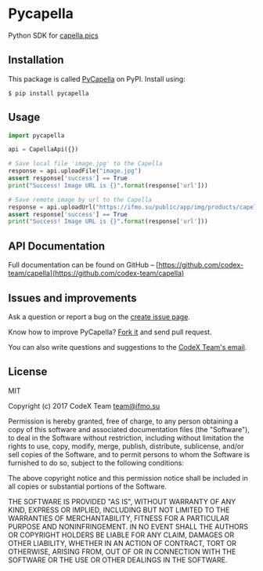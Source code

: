 # Pycapella

Python SDK for [capella.pics](https://capella.pics)

## Installation

This package is called [PyCapella](https://pypi.python.org/pypi/PyCapella/) on PyPI. Install using:

    $ pip install pycapella

## Usage

```python
import pycapella

api = CapellaApi({})

# Save local file 'image.jpg' to the Capella
response = api.uploadFile("image.jpg")
assert response['success'] == True
print("Success! Image URL is {}".format(response['url']))

# Save remote image by url to the Capella
response = api.uploadUrl("https://ifmo.su/public/app/img/products/capella.png")
assert response['success'] == True
print("Success! Image URL is {}".format(response['url']))
```

## API Documentation

Full documentation can be found on GitHub – [https://github.com/codex-team/capella](https://github.com/codex-team/capella)

## Issues and improvements

Ask a question or report a bug on the [create issue page](https://github.com/codex-team/pycapella/issues/new).

Know how to improve PyCapella? [Fork it](https://github.com/codex-team/pycapella) and send pull request.

You can also write questions and suggestions to the [CodeX Team's email](mailto:team@ifmo.su).

## License

MIT

Copyright (c) 2017 CodeX Team <team@ifmo.su>

Permission is hereby granted, free of charge, to any person obtaining a copy
of this software and associated documentation files (the "Software"), to deal
in the Software without restriction, including without limitation the rights
to use, copy, modify, merge, publish, distribute, sublicense, and/or sell
copies of the Software, and to permit persons to whom the Software is
furnished to do so, subject to the following conditions:

The above copyright notice and this permission notice shall be included in all
copies or substantial portions of the Software.

THE SOFTWARE IS PROVIDED "AS IS", WITHOUT WARRANTY OF ANY KIND, EXPRESS OR
IMPLIED, INCLUDING BUT NOT LIMITED TO THE WARRANTIES OF MERCHANTABILITY,
FITNESS FOR A PARTICULAR PURPOSE AND NONINFRINGEMENT. IN NO EVENT SHALL THE
AUTHORS OR COPYRIGHT HOLDERS BE LIABLE FOR ANY CLAIM, DAMAGES OR OTHER
LIABILITY, WHETHER IN AN ACTION OF CONTRACT, TORT OR OTHERWISE, ARISING FROM,
OUT OF OR IN CONNECTION WITH THE SOFTWARE OR THE USE OR OTHER DEALINGS IN THE
SOFTWARE.
